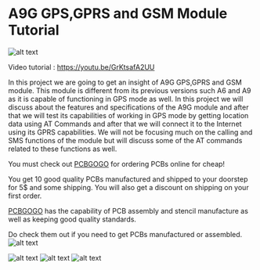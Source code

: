 # A9G GPS,GPRS and GSM Module Tutorial

![alt text](https://github.com/akarsh98/A9G-Supporting-material/blob/master/PICS/2.JPG)

Video tutorial : https://youtu.be/GrKtsafA2UU

In this project we are going to get an insight of A9G GPS,GPRS and GSM module. This module is different from its previous versions such A6 and A9 as it is capable of functioning in GPS mode as well.
In this project we will discuss about the features and specifications of the A9G module and after that we will test its capabilities of working in GPS mode by getting location data using AT Commands and after that we will connect it to the Internet using its GPRS capabilities.
We will not be focusing much on the calling and SMS functions of the module but will discuss some of the AT commands related to these functions as well.

You must check out [PCBGOGO](https://www.pcbgogo.com/y) for ordering PCBs online for cheap!

You get 10 good quality PCBs manufactured and shipped to your doorstep for 5$ and some shipping. You will also get a discount on shipping on your first order.

[PCBGOGO](https://www.pcbgogo.com/y) has the capability of PCB assembly and stencil manufacture as well as keeping good quality standards.

Do check them out if you need to get PCBs manufactured or assembled.
![alt text](https://github.com/akarsh98/A9G-Supporting-material/blob/master/PICS/pcbgogo.PNG?raw=true)

![alt text](https://github.com/akarsh98/A9G-Supporting-material/blob/master/PICS/4.JPG)
![alt text](https://github.com/akarsh98/A9G-Supporting-material/blob/master/PICS/6.JPG)
![alt text](https://github.com/akarsh98/A9G-Supporting-material/blob/master/PICS/7.JPG)
